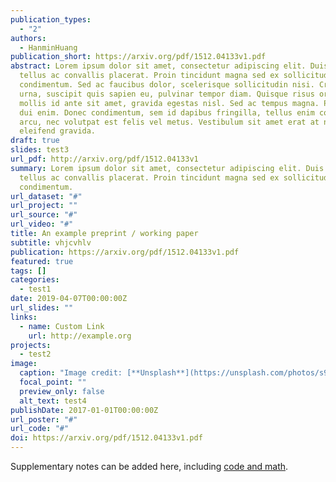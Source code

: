 ```yaml
---
publication_types:
  - "2"
authors:
  - HanminHuang
publication_short: https://arxiv.org/pdf/1512.04133v1.pdf
abstract: Lorem ipsum dolor sit amet, consectetur adipiscing elit. Duis posuere
  tellus ac convallis placerat. Proin tincidunt magna sed ex sollicitudin
  condimentum. Sed ac faucibus dolor, scelerisque sollicitudin nisi. Cras purus
  urna, suscipit quis sapien eu, pulvinar tempor diam. Quisque risus orci,
  mollis id ante sit amet, gravida egestas nisl. Sed ac tempus magna. Proin in
  dui enim. Donec condimentum, sem id dapibus fringilla, tellus enim condimentum
  arcu, nec volutpat est felis vel metus. Vestibulum sit amet erat at nulla
  eleifend gravida.
draft: true
slides: test3
url_pdf: http://arxiv.org/pdf/1512.04133v1
summary: Lorem ipsum dolor sit amet, consectetur adipiscing elit. Duis posuere
  tellus ac convallis placerat. Proin tincidunt magna sed ex sollicitudin
  condimentum.
url_dataset: "#"
url_project: ""
url_source: "#"
url_video: "#"
title: An example preprint / working paper
subtitle: vhjcvhlv
publication: https://arxiv.org/pdf/1512.04133v1.pdf
featured: true
tags: []
categories:
  - test1
date: 2019-04-07T00:00:00Z
url_slides: ""
links:
  - name: Custom Link
    url: http://example.org
projects:
  - test2
image:
  caption: "Image credit: [**Unsplash**](https://unsplash.com/photos/s9CC2SKySJM)"
  focal_point: ""
  preview_only: false
  alt_text: test4
publishDate: 2017-01-01T00:00:00Z
url_poster: "#"
url_code: "#"
doi: https://arxiv.org/pdf/1512.04133v1.pdf
---
```


Supplementary notes can be added here, including [code and math](https://sourcethemes.com/academic/docs/writing-markdown-latex/).
